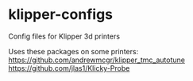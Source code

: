 # klipper-configs
Config files for Klipper 3d printers


Uses these packages on some printers:
https://github.com/andrewmcgr/klipper_tmc_autotune
https://github.com/jlas1/Klicky-Probe



